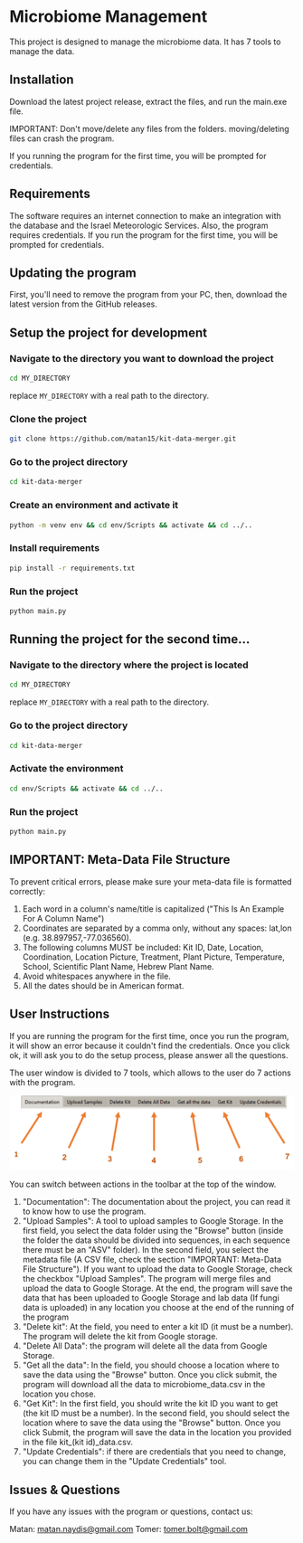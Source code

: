 
# Microbiome Management

This project is designed to manage the microbiome data. It has 7 tools to manage the data.

## Installation
Download the latest project release, extract the files, and run the main.exe file.

IMPORTANT: Don't move/delete any files from the folders. moving/deleting files can crash the program.

If you running the program for the first time, you will be prompted for credentials.

## Requirements
The software requires an internet connection to make an integration with the database and the Israel Meteorologic Services. Also, the program requires credentials. If you run the program for the first time, you will be prompted for credentials.

## Updating the program
First, you'll need to remove the program from your PC, then, download the latest version from the GitHub releases.

## Setup the project for development

### Navigate to the directory you want to download the project
```bash
cd MY_DIRECTORY
```
replace ```MY_DIRECTORY``` with a real path to the directory.

### Clone the project

```bash
git clone https://github.com/matan15/kit-data-merger.git
```

### Go to the project directory

```bash
cd kit-data-merger
```

### Create an environment and activate it

```bash
python -m venv env && cd env/Scripts && activate && cd ../..
```

### Install requirements
```bash
pip install -r requirements.txt
```

### Run the project
```bash
python main.py
```

## Running the project for the second time...
### Navigate to the directory where the project is located
```bash
cd MY_DIRECTORY
```
replace ```MY_DIRECTORY``` with a real path to the directory.

### Go to the project directory

```bash
cd kit-data-merger
```

### Activate the environment
```bash
cd env/Scripts && activate && cd ../..
```

### Run the project
```bash
python main.py
```

## IMPORTANT: Meta-Data File Structure
To prevent critical errors, please make sure your meta-data file is formatted correctly:
1. Each word in a column's name/title is capitalized ("This Is An Example For A Column Name")
2. Coordinates are separated by a comma only, without any spaces: lat,lon (e.g. 38.897957,-77.036560).
3. The following columns MUST be included: Kit ID, Date, Location, Coordination, Location Picture, Treatment, Plant Picture, Temperature, School, Scientific Plant Name, Hebrew Plant Name.
4. Avoid whitespaces anywhere in the file.
5. All the dates should be in American format.

## User Instructions

If you are running the program for the first time, once you run the program, it will show an error because it couldn't find the credentials. Once you click ok, it will ask you to do the setup process, please answer all the questions.

The user window is divided to 7 tools, which allows to the user do 7 actions with the program.

![screenshot](/static/images/screenshot.png "screenshot")

You can switch between actions in the toolbar at the top of the window.

1. "Documentation": The documentation about the project, you can read it to know how to use the program.
2. "Upload Samples": A tool to upload samples to Google Storage. In the first field, you select the data folder using the "Browse" button (inside the folder the data should be divided into sequences, in each sequence there must be an "ASV" folder). In the second field, you select the metadata file (A CSV file, check the section "IMPORTANT: Meta-Data File Structure"). If you want to upload the data to Google Storage, check the checkbox "Upload Samples". The program will merge files and upload the data to Google Storage. At the end, the program will save the data that has been uploaded to Google Storage and lab data (If fungi data is uploaded) in any location you choose at the end of the running of the program
3. "Delete kit": At the field, you need to enter a kit ID (it must be a number). The program will delete the kit from Google storage.
4. "Delete All Data": the program will delete all the data from Google Storage.
5. "Get all the data": In the field, you should choose a location where to save the data using the "Browse" button. Once you click submit, the program will download all the data to microbiome_data.csv in the location you chose.
6. "Get Kit": In the first field, you should write the kit ID you want to get (the kit ID must be a number). In the second field, you should select the location where to save the data using the "Browse" button. Once you click Submit, the program will save the data in the location you provided in the file kit_(kit id)_data.csv.
6. "Update Credentials": if there are credentials that you need to change, you can change them in the "Update Credentials" tool.

## Issues & Questions
If you have any issues with the program or questions, contact us:

Matan: matan.naydis@gmail.com
Tomer: tomer.bolt@gmail.com
